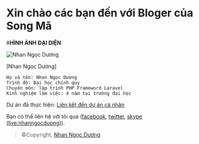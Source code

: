 # Xin chào các bạn đến với Bloger của Song Mã
#**HÌNH ẢNH ĐẠI DIỆN**

![Nhan Ngọc Dương](https://lh3.googleusercontent.com/OJjNgpzUI4cgHZLrAvJLj47j0etYmZvFrYpd5Q_8A48xXSKsYybB01EZS29lUwjn2ltUnShkLVVtTA)

[Nhan Ngọc Dương]

```
Họ và tên: Nhan Ngọc Dương
Trình độ: Đại học chính quy
Chuyên môn: lập trình PHP Frameword Laravel
Kinh nghiệm làm việc: 4 năm tại trường đại học
```
  Dự án đã thực hiện: [Liên kết đến dự án cá nhân](https://github.com/nhanngocduong)

Bạn có thể liên hệ với tôi qua  ([facebook](https://www.facebook.com/nhanngocduong.songma), [twitter](https://twitter.com/nhanngocduong), [skype (live:nhanngocduong)]( )).

>©Copyright, [Nhan Ngọc Dương](https://www.facebook.com/nhanngocduong.songma)
